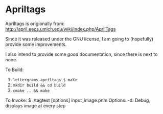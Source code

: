 Apriltags
====

Apriltags is origionally from: http://april.eecs.umich.edu/wiki/index.php/AprilTags

Since it was released under the GNU license, I am going to (hopefully) provide some improvements.

I also intend to provide some *good* documentation, since there is next to none.

To Build:  
1. `lettergrams-apriltags $ make`  
2. `mkdir build && cd build`  
3. `cmake .. && make`  

To Invoke: $ ./tagtest [options] input_image.pnm
Options: 
	 -d: Debug, displays image at every step
